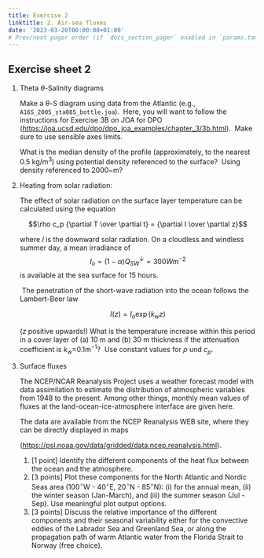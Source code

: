 ```yaml
---
title: Exercise 2
linktitle: 2. Air-sea fluxes
date: '2023-03-20T00:00:00+01:00'
# Prev/next pager order (if `docs_section_pager` enabled in `params.toml`)
---
```



## Exercise sheet 2

1. Theta $\theta$-Salinity diagrams

    Make a $\theta$-S diagram using data from the Atlantic (e.g., `A16S_2005_sta085_bottle.joa`).  Here, you will want to follow the instructions for Exercise 3B on JOA for DPO (https://joa.ucsd.edu/dpo/dpo_joa_examples/chapter_3/3b.html).  Make sure to use sensible axes limits.  

    What is the median density of the profile (approximately, to the nearest 0.5 kg/m$^3$) using potential density referenced to the surface?  Using density referenced to 2000~m?



2. Heating from solar radiation:

    The effect of solar radiation on the surface layer temperature can be calculated using the equation

    $$\rho c_p {\partial T \over \partial t} = {\partial I \over \partial z}$$

    where $I$ is the downward solar radiation. On a cloudless and windless summer day, a mean irradiance of 
    $$I_o = (1 - \alpha)Q_{SW}^{\downarrow} = 300 W m^{-2}$$ is available at the sea surface for 15 hours.

     The penetration of the short-wave radiation into the ocean follows the Lambert-Beer law

    $$I(z) = I_o \exp (k_w z)$$

    ($z$ positive upwards!) What is the temperature increase within this period in a cover layer of (a) 10 m and (b) 30 m thickness if the attenuation coefficient is $k_{w}$=0.1m$^{-1}$?  Use constant values for $\rho$ und $c_p$.

3. Surface fluxes

    The NCEP/NCAR Reanalysis Project uses a weather forecast model with data assimilation to estimate the distribution of atmospheric variables from 1948 to the present. Among other things, monthly mean values of fluxes at the land-ocean-ice-atmosphere interface are given here.

    The data are available from the NCEP Reanalysis WEB site, where they can be directly displayed in maps

    (https://psl.noaa.gov/data/gridded/data.ncep.reanalysis.html).
    
    1. [1 point] Identify the different components of the heat flux between the ocean and the atmosphere.
    2. [3 points] Plot these components for the North Atlantic and Nordic Seas area (100$^\circ$W - 40$^\circ$E, 20$^\circ$N - 85$^\circ$N): (i) for the annual mean, (ii) the winter season (Jan-March), and (iii) the summer season (Jul - Sep). Use meaningful plot output options.
    3. [3 points] Discuss the relative importance of the different components and their seasonal variability either for the convective eddies of the Labrador Sea and Greenland Sea, or along the propagation path of warm Atlantic water from the Florida Strait to Norway (free choice). 
